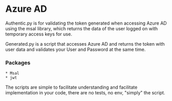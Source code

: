 # Azure AD

Authentic.py is for validating the token generated when accessing Azure AD using the msal library, which returns the data of the user logged on with temporary access keys for use.

Generated.py is a script that accesses Azure AD and returns the token with user data and validates your User and Password at the same time.

### Packages

    * Msal
    * jwt

The scripts are simple to facilitate understanding and facilitate implementation in your code, there are no tests, no env, "simply" the script.